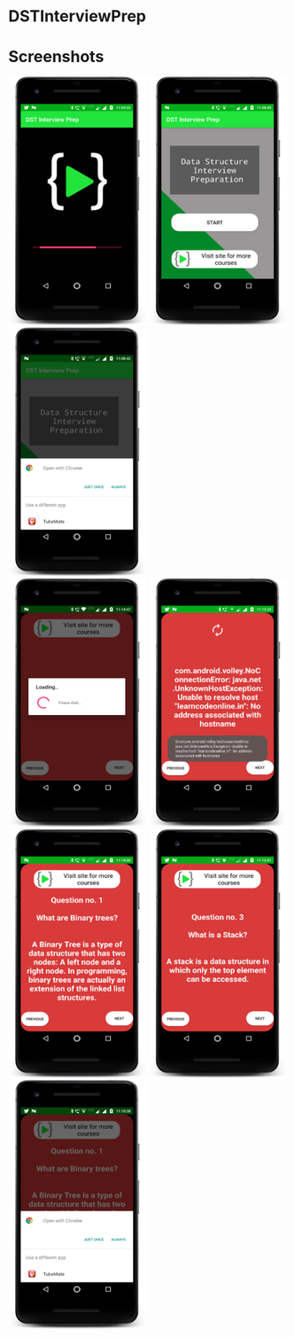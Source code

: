 # DSTInterviewPrep
# Screenshots
<img src="https://github.com/ashishrawat2911/DSTInterviewPrep/blob/master/screenshots/splash_screen.png" height=450 width=250>      <img src="https://github.com/ashishrawat2911/DSTInterviewPrep/blob/master/screenshots/main_screen.png" height=450 width=250>      <img src="https://github.com/ashishrawat2911/DSTInterviewPrep/blob/master/screenshots/opening_website.png" height=450 width=250>        
<img src="https://github.com/ashishrawat2911/DSTInterviewPrep/blob/master/screenshots/loading_question_answer_screen.png" height=450 width=250>      <img src="https://github.com/ashishrawat2911/DSTInterviewPrep/blob/master/screenshots/error_question_answer_screen.png" height=450 width=250>        
<img src="https://github.com/ashishrawat2911/DSTInterviewPrep/blob/master/screenshots/question_answer_screen.png" height=450 width=250>      <img src="https://github.com/ashishrawat2911/DSTInterviewPrep/blob/master/screenshots/question_answer_screen_2.png" height=450 width=250>       <img src="https://github.com/ashishrawat2911/DSTInterviewPrep/blob/master/screenshots/opening_website_2.png" height=450 width=250>
